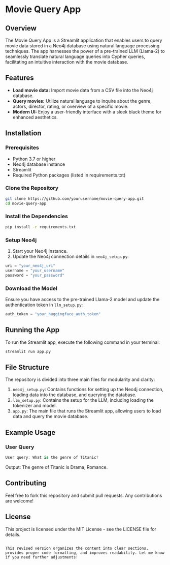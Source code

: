 # Movie Query App

## Overview

The Movie Query App is a Streamlit application that enables users to query movie data stored in a Neo4j database using natural language processing techniques. The app harnesses the power of a pre-trained LLM (Llama-2) to seamlessly translate natural language queries into Cypher queries, facilitating an intuitive interaction with the movie database.

## Features

- **Load movie data:** Import movie data from a CSV file into the Neo4j database.
- **Query movies:** Utilize natural language to inquire about the genre, actors, director, rating, or overview of a specific movie.
- **Modern UI:** Enjoy a user-friendly interface with a sleek black theme for enhanced aesthetics.

## Installation

### Prerequisites

- Python 3.7 or higher
- Neo4j database instance
- Streamlit
- Required Python packages (listed in requirements.txt)

### Clone the Repository

```bash
git clone https://github.com/yourusername/movie-query-app.git
cd movie-query-app
```

### Install the Dependencies

```bash
pip install -r requirements.txt
```

### Setup Neo4j

1. Start your Neo4j instance.
2. Update the Neo4j connection details in `neo4j_setup.py`:

```python
uri = "your_neo4j_uri"
username = "your_username"
password = "your_password"
```

### Download the Model

Ensure you have access to the pre-trained Llama-2 model and update the authentication token in `llm_setup.py`:

```python
auth_token = "your_huggingface_auth_token"
```

## Running the App

To run the Streamlit app, execute the following command in your terminal:

```bash
streamlit run app.py
```

## File Structure

The repository is divided into three main files for modularity and clarity:

1. `neo4j_setup.py`: Contains functions for setting up the Neo4j connection, loading data into the database, and querying the database.
2. `llm_setup.py`: Contains the setup for the LLM, including loading the tokenizer and model.
3. `app.py`: The main file that runs the Streamlit app, allowing users to load data and query the movie database.

## Example Usage

### User Query

```csharp
User query: What is the genre of Titanic?
```

Output: The genre of Titanic is Drama, Romance.

## Contributing

Feel free to fork this repository and submit pull requests. Any contributions are welcome!

## License

This project is licensed under the MIT License - see the LICENSE file for details.
```

This revised version organizes the content into clear sections, provides proper code formatting, and improves readability. Let me know if you need further adjustments!

